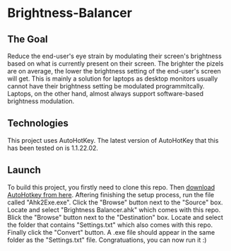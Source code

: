 # Brightness-Balancer

## The Goal
Reduce the end-user's eye strain by modulating their screen's brightness based on what is currently present on their screen. The brighter the pizels are on average, the lower the brightness setting of the end-user's screen will get. This is mainly a solution for laptops as desktop monitors usually cannot have their brightness setting be modulated programmitcally. Laptops, on the other hand, almost always support software-based brightness modulation.

## Technologies
This project uses AutoHotKey. The latest version of AutoHotKey that this has been tested on is 1.1.22.02.

## Launch
To build this project, you firstly need to clone this repo. Then [download AutoHotkey from here](https://www.autohotkey.com). Aftering finishing the setup process, run the file called "Ahk2Exe.exe". Click the "Browse" button next to the "Source" box. Locate and select "Brightness Balancer.ahk" which comes with this repo. Blick the "Browse" button next to the "Destination" box. Locate and select the folder that contains "Settings.txt" which also comes with this repo. Finally click the "Convert" button. A .exe file should appear in the same folder as the "Settings.txt" file. Congratuations, you can now run it :)
